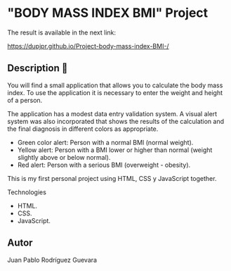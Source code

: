 # "BODY MASS INDEX BMI" Project 

The result is available in the next link:

https://dupjpr.github.io/Project-body-mass-index-BMI-/

## Description :page_facing_up:

You will find a small application that allows you to calculate the body mass index. To use the application it is necessary to enter the weight and height of a person.

The application has a modest data entry validation system. A visual alert system was also incorporated that shows the results of the calculation and the final diagnosis in different colors as appropriate.

- Green color alert: Person with a normal BMI (normal weight).
- Yellow alert: Person with a BMI lower or higher than normal (weight slightly above or below normal).
- Red alert: Person with a serious BMI (overweight - obesity).

This is my first personal project using HTML, CSS y JavaScript together. 

Technologies
* HTML.
* CSS.
* JavaScript.
## Autor
Juan Pablo Rodríguez Guevara
